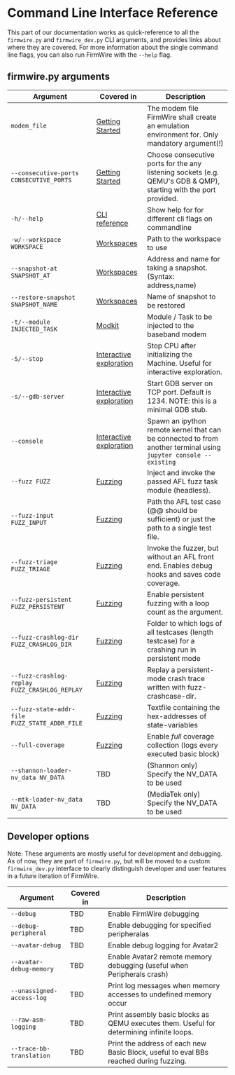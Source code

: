 # Command Line Interface Reference

This part of our documentation works as quick-reference to all the `firmwire.py` and `firmwire_dev.py` CLI arguments, and provides links about where they are covered. For more information about the single command line flags, you can also run FirmWire with the `--help` flag.

## firmwire.py arguments

| Argument                                      | Covered in                                | Description                                                                                                      |
| --------------------------------------------- | ----------------------------------------- | ---------------------------------------------------------------------------------------------------------------- |
| `modem_file`                                  | [Getting Started](getting_started.md)     | The modem file FirmWire shall create an emulation environment for. Only mandatory argument(!)                    |
| `--consecutive-ports CONSECUTIVE_PORTS`       | [Getting Started](getting_started.md)     | Choose consecutive ports for the any listening sockets (e.g. QEMU's GDB & QMP), starting with the port provided. |
| `-h/--help`                                   | [CLI reference](cli_reference.md)         | Show help for for different cli flags on commandline                                                             |
| `-w/--workspace WORKSPACE`                    | [Workspaces](workspaces.md)               | Path to the workspace to use                                                                                     |
| `--snapshot-at SNAPSHOT_AT`                   | [Workspaces](workspaces.md)               | Address and name for taking a snapshot. (Syntax: address,name)                                                   |
| `--restore-snapshot SNAPSHOT_NAME`            | [Workspaces](workspaces.md)               | Name of snapshot to be restored                                                                                  |
| `-t/--module INJECTED_TASK`                   | [Modkit](modkit.md)                       | Module / Task to be injected to the baseband modem                                                               |
| `-S/--stop`                                   | [Interactive exploration](interactive.md) | Stop CPU after initializing the Machine. Useful for interactive exploration.                                     |
| `-s/--gdb-server`                             | [Interactive exploration](interactive.md) | Start GDB server on TCP port. Default is 1234. NOTE: this is a minimal GDB stub.                                 |
| `--console`                                   | [Interactive exploration](interactive.md) | Spawn an ipython remote kernel that can be connected to from another terminal using `jupyter console --existing` |
| `--fuzz FUZZ`                                 | [Fuzzing](fuzzing.md)                     | Inject and invoke the passed AFL fuzz task module (headless).                                                    |
| `--fuzz-input FUZZ_INPUT`                     | [Fuzzing](fuzzing.md)                     | Path the AFL test case (@@ should be sufficient) or just the path to a single test file.                         |
| `--fuzz-triage FUZZ_TRIAGE`                   | [Fuzzing](fuzzing.md)                     | Invoke the fuzzer, but without an AFL front end. Enables debug hooks and saves code coverage.                    |
| `--fuzz-persistent FUZZ_PERSISTENT`           | [Fuzzing](fuzzing.md)                     | Enable persistent fuzzing with a loop count as the argument.                                                     |
| `--fuzz-crashlog-dir FUZZ_CRASHLOG_DIR`       | [Fuzzing](fuzzing.md)                     | Folder to which logs of all testcases (length testcase) for a crashing run in persistent mode                    |
| `--fuzz-crashlog-replay FUZZ_CRASHLOG_REPLAY` | [Fuzzing](fuzzing.md)                     | Replay a persistent-mode crash trace written with fuzz-crashcase-dir.                                            |
| `--fuzz-state-addr-file FUZZ_STATE_ADDR_FILE` | [Fuzzing](fuzzing.md)                     | Textfile containing the hex-addresses of state-variables                                                         |
| `--full-coverage`                             | [Fuzzing](fuzzing.md)                     | Enable *full* coverage collection (logs every executed basic block)                                              |
| `--shannon-loader-nv_data NV_DATA`            | TBD                                       | (Shannon only) Specify the NV_DATA to be used                                                                    |
| `--mtk-loader-nv_data NV_DATA`                | TBD                                       | (MediaTek only) Specify the NV_DATA to be used                                                                   |

## Developer options

Note: These arguments are mostly useful for development and debugging. As of now, they are part of `firmwire.py`, but will be moved to a custom `firmwire_dev.py` interface to clearly distinguish developer and user features in a future iteration of FirmWire.

| Argument                  | Covered in | Description                                                                               |
| ------------------------- | ---------- | ----------------------------------------------------------------------------------------- |
| `--debug`                 | TBD        | Enable FirmWire debugging                                                                 |
| `--debug-peripheral`      | TBD        | Enable debugging for specified peripheralas                                               |
| `--avatar-debug`          | TBD        | Enable debug logging for Avatar2                                                          |
| `--avatar-debug-memory`   | TBD        | Enable Avatar2 remote memory debugging (useful when Peripherals crash)                    |
| `--unassigned-access-log` | TBD        | Print log messages when memory accesses to undefined memory occur                         |
| `--raw-asm-logging`       | TBD        | Print assembly basic blocks as QEMU executes them. Useful for determining infinite loops. |
| `--trace-bb-translation`  | TBD        | Print the address of each new Basic Block, useful to eval BBs reached during fuzzing.     |
